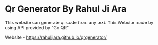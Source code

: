 # Qr Generator By Rahul Ji Ara

  This website can generate qr code from any text.
  This Website made by using API provided by "Go QR"
  
  Website - https://rahuljiara.github.io/qrgenerator/
